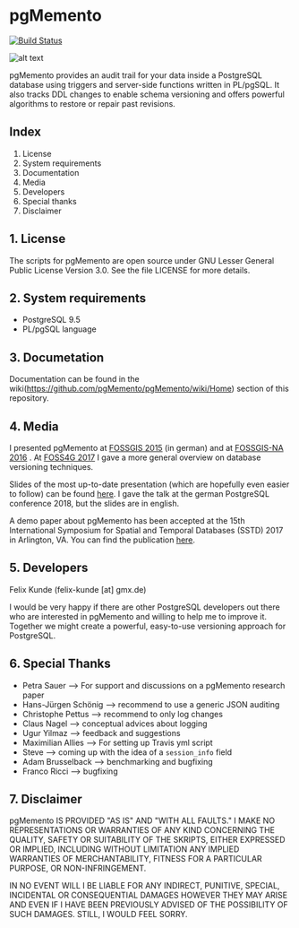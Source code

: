 # pgMemento

[![Build Status](https://travis-ci.org/pgMemento/pgMemento.svg?branch=master)](https://travis-ci.org/pgMemento/pgMemento)

![alt text](https://github.com/pgMemento/pgMemento/blob/master/material/pgmemento_logo.png "pgMemento Logo")

pgMemento provides an audit trail for your data inside a PostgreSQL
database using triggers and server-side functions written in PL/pgSQL.
It also tracks DDL changes to enable schema versioning and offers
powerful algorithms to restore or repair past revisions.


## Index

1. License
2. System requirements
3. Documentation
4. Media
5. Developers
6. Special thanks
7. Disclaimer


## 1. License

The scripts for pgMemento are open source under GNU Lesser General 
Public License Version 3.0. See the file LICENSE for more details. 


## 2. System requirements

* PostgreSQL 9.5
* PL/pgSQL language


## 3. Documetation

Documentation can be found in the wiki(https://github.com/pgMemento/pgMemento/wiki/Home) section of this repository.


## 4. Media

I presented pgMemento at [FOSSGIS 2015](https://www.youtube.com/watch?v=EqLkLNyI6Yk) (in german)
and at [FOSSGIS-NA 2016](http://slides.com/fxku/pgmemento_foss4gna16) .
At [FOSS4G 2017](http://slides.com/fxku/foss4g17_dbversion) I gave a more general overview on database versioning techniques.

Slides of the most up-to-date presentation (which are hopefully even easier to follow) can be found
[here](https://www.postgresql.eu/events/pgconfde2018/schedule/session/1963-auditing-mit-jsonb-pro-und-kontra/).
I gave the talk at the german PostgreSQL conference 2018, but the slides are in english.

A demo paper about pgMemento has been accepted at the 15th International
Symposium for Spatial and Temporal Databases (SSTD) 2017 in Arlington, VA.
You can find the publication [here](https://link.springer.com/chapter/10.1007/978-3-319-64367-0_27).


## 5. Developers

Felix Kunde (felix-kunde [at] gmx.de)

I would be very happy if there are other PostgreSQL developers out there
who are interested in pgMemento and willing to help me to improve it.
Together we might create a powerful, easy-to-use versioning approach for
PostgreSQL.


## 6. Special Thanks

* Petra Sauer --> For support and discussions on a pgMemento research paper  
* Hans-Jürgen Schönig --> recommend to use a generic JSON auditing
* Christophe Pettus --> recommend to only log changes
* Claus Nagel --> conceptual advices about logging
* Ugur Yilmaz --> feedback and suggestions
* Maximilian Allies --> For setting up Travis yml script
* Steve --> coming up with the idea of a `session_info` field
* Adam Brusselback --> benchmarking and bugfixing
* Franco Ricci --> bugfixing


## 7. Disclaimer

pgMemento IS PROVIDED "AS IS" AND "WITH ALL FAULTS." 
I MAKE NO REPRESENTATIONS OR WARRANTIES OF ANY KIND CONCERNING THE 
QUALITY, SAFETY OR SUITABILITY OF THE SKRIPTS, EITHER EXPRESSED OR 
IMPLIED, INCLUDING WITHOUT LIMITATION ANY IMPLIED WARRANTIES OF 
MERCHANTABILITY, FITNESS FOR A PARTICULAR PURPOSE, OR NON-INFRINGEMENT.

IN NO EVENT WILL I BE LIABLE FOR ANY INDIRECT, PUNITIVE, SPECIAL, 
INCIDENTAL OR CONSEQUENTIAL DAMAGES HOWEVER THEY MAY ARISE AND EVEN IF 
I HAVE BEEN PREVIOUSLY ADVISED OF THE POSSIBILITY OF SUCH DAMAGES.
STILL, I WOULD FEEL SORRY.
